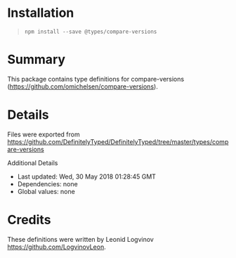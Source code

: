 # Installation
> `npm install --save @types/compare-versions`

# Summary
This package contains type definitions for compare-versions (https://github.com/omichelsen/compare-versions).

# Details
Files were exported from https://github.com/DefinitelyTyped/DefinitelyTyped/tree/master/types/compare-versions

Additional Details
 * Last updated: Wed, 30 May 2018 01:28:45 GMT
 * Dependencies: none
 * Global values: none

# Credits
These definitions were written by Leonid Logvinov <https://github.com/LogvinovLeon>.
